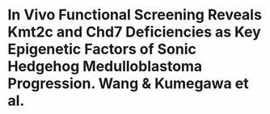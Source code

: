 # In Vivo Functional Screening Reveals Kmt2c and Chd7 Deficiencies as Key Epigenetic Factors of Sonic Hedgehog Medulloblastoma Progression. Wang & Kumegawa et al.
